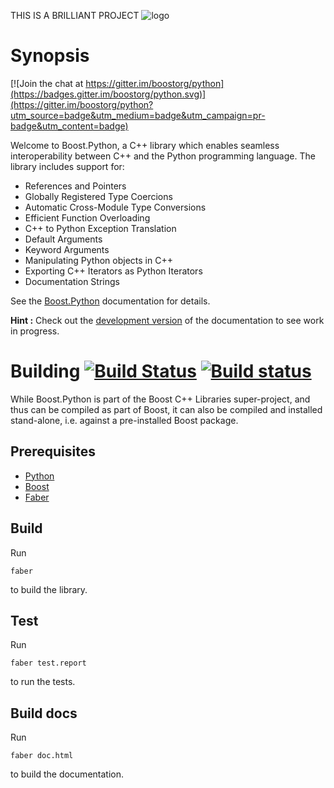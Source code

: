 THIS IS A BRILLIANT PROJECT
![logo](https://raw.githubusercontent.com/boostorg/python/develop/doc/images/bpl.png)

# Synopsis

[![Join the chat at https://gitter.im/boostorg/python](https://badges.gitter.im/boostorg/python.svg)](https://gitter.im/boostorg/python?utm_source=badge&utm_medium=badge&utm_campaign=pr-badge&utm_content=badge)

Welcome to Boost.Python, a C++ library which enables seamless interoperability between C++ and the Python programming language. The library includes support for:

* References and Pointers
* Globally Registered Type Coercions
* Automatic Cross-Module Type Conversions
* Efficient Function Overloading
* C++ to Python Exception Translation
* Default Arguments
* Keyword Arguments
* Manipulating Python objects in C++
* Exporting C++ Iterators as Python Iterators
* Documentation Strings

See the [Boost.Python](http://boostorg.github.io/python) documentation for details.

**Hint :** Check out the [development version](http://boostorg.github.io/python/develop) of the documentation to see work in progress.

# Building [![Build Status](https://travis-ci.org/boostorg/python.svg?branch=develop)](https://travis-ci.org/boostorg/python) [![Build status](https://ci.appveyor.com/api/projects/status/cgx9xma6v3gjav92/branch/develop?svg=true)](https://ci.appveyor.com/project/stefanseefeld/python/branch/develop)


While Boost.Python is part of the Boost C++ Libraries super-project, and thus can be compiled as part of Boost, it can also be compiled and installed stand-alone, i.e. against a pre-installed Boost package.

## Prerequisites

* [Python](http://www.python.org)
* [Boost](http://www.boost.org)
* [Faber](https://stefanseefeld.github.io/faber)

## Build

Run

```
faber
```
to build the library.

## Test

Run

```
faber test.report
```
to run the tests.

## Build docs

Run

```
faber doc.html
```
to build the documentation.
